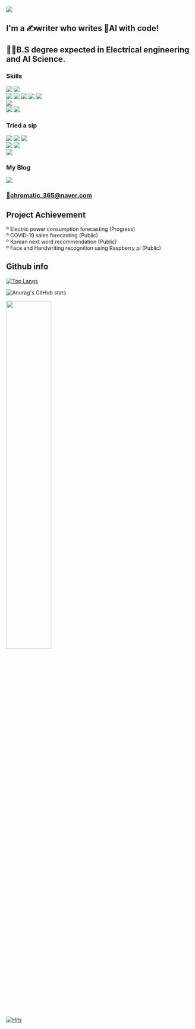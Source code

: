 <!--
<div align="center">
-->

<img src="https://capsule-render.vercel.app/api?type=waving&color=gradient&&animation=fadeIn&height=300&section=header&text=Chromatic-Hwi&fontSize=90" />


## I'm a ✍writer who writes 🧠AI with code!<br/><br/>👨‍🎓B.S degree expected in Electrical engineering and AI Science.


### Skills
<img src="https://img.shields.io/badge/Atom-66595C?style=square&logo=Atom&logoColor=white"/><a>
<img src="https://img.shields.io/badge/Jupyter-F37626?style=square&logo=Jupyter&logoColor=white"/><br/>
<img src="https://img.shields.io/badge/Python-3776AB?style=square&logo=Python&logoColor=white"/>
<img src="https://img.shields.io/badge/TensorFlow-FF6F00?style=square&logo=TensorFlow&logoColor=white"/>
<img src="https://img.shields.io/badge/NumPy-013243?style=square&logo=NumPy&logoColor=white"/>
<img src="https://img.shields.io/badge/pandas-150458?style=square&logo=Pandas&logoColor=white"/>
<img src="https://img.shields.io/badge/Keras-D00000?style=square&logo=Keras&logoColor=white"/><br/>
<img src="https://img.shields.io/badge/MySQL-4479A1?style=square&logo=MySQL&logoColor=white"/><br/>
<img src="https://img.shields.io/badge/Arduino-00979D?style=square&logo=Arduino&logoColor=white"/>
<img src="https://img.shields.io/badge/Raspberry Pi-A22846?style=square&logo=Raspberry Pi&logoColor=white"/>

### Tried a sip
<img src="https://img.shields.io/badge/PyCharm-000000?style=square&logo=PyCharm&logoColor=white"/><a>
<img src="https://img.shields.io/badge/Google Colab-F9AB00?style=square&logo=Google Colab&logoColor=white"/>
<img src="https://img.shields.io/badge/Visual Studio-5C2D91?style=square&logo=Visual Studio&logoColor=white"/><br/>
<img src="https://img.shields.io/badge/C-A8B9CC?style=square&logo=C&logoColor=white"/>
<img src="https://img.shields.io/badge/Linux-FCC624?style=square&logo=Linux&logoColor=white"/><br/>
<img src="https://img.shields.io/badge/Grafana-F46800?style=square&logo=Grafana&logoColor=white"/>
  
### My Blog
<a href="https://blog.naver.com/chromatic_365" target="_blank"><img src="https://img.shields.io/badge/Tech Blog-03C75A?style=flat-square&logo=Naver&logoColor=white" />
  
### 📧chromatic_365@naver.com
  
## Project Achievement 
  º Electric power consumption forecasting (Progress)<br/>
  º COVID-19 sales forecasting (Public)<br/>
  º Korean next word recommendation (Public)<br/>
  º Face and Handwriting recognition using Raspberry pi (Public)
<br/>

## Github info
[![Top Langs](https://github-readme-stats.vercel.app/api/top-langs/?username=Chromatic-Hwi&layout=compact)](https://github.com/anuraghazra/github-readme-stats)
  
![Anurag's GitHub stats](https://github-readme-stats.vercel.app/api?username=Chromatic-Hwi&include_all_commits&count_private=False&hide=issues,prs&show_icons=true&theme=tokyonight)
  
<img width="49%" src="https://user-images.githubusercontent.com/89522246/159153932-cda2f163-33a0-4eb6-a43e-27eacd43b794.gif"/>
  
[![Hits](https://hits.seeyoufarm.com/api/count/incr/badge.svg?url=https%3A%2F%2Fgithub.com%2FChromatic-Hwi&count_bg=%2379C83D&title_bg=%238E4AE1&icon=github.svg&icon_color=%23393737&title=Visitor&edge_flat=false)](https://hits.seeyoufarm.com)



<!--
</div>
-->
